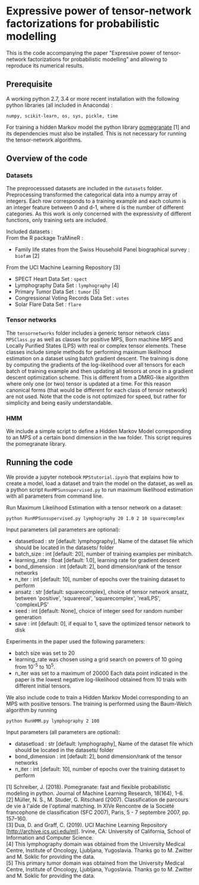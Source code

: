 # Expressive power of tensor-network factorizations for probabilistic modelling
This is the code accompanying the paper "Expressive power of tensor-network factorizations for probabilistic modelling" and allowing to reproduce its numerical results.

## Prerequisite
A working python 2.7, 3.4 or more recent installation with the following python libraries (all included in Anaconda) :
```
numpy, scikit-learn, os, sys, pickle, time
```
For training a hidden Markov model the python library [pomegranate](https://github.com/jmschrei/pomegranate) [1] and its dependencies must also be installed. This is not necessary for running the tensor-network algorithms.

## Overview of the code
### Datasets
The preprocesssed datasets are included in the `datasets` folder. 
Preprocessing transformed the categorical data into a numpy array of integers. Each row corresponds to a training example and each column is an integer feature between 0 and d-1, where d is the number of different categories. As this work is only concerned with the expressivity of different functions, only training sets are included.

Included datasets :  
From the R package TraMineR :  
- Family life states from the Swiss Household Panel biographical survey : `biofam` [2]

From the UCI Machine Learning Repository [3]  
- SPECT Heart Data Set : `spect`
- Lymphography Data Set : `lymphography` [4]
- Primary Tumor Data Set : `tumor` [5]
- Congressional Voting Records Data Set : `votes`
- Solar Flare Data Set : `flare`

### Tensor networks
The `tensornetworks` folder includes a generic tensor network class `MPSClass.py` as well as classes for positive MPS, Born machine MPS and Locally Purified States (LPS) with real or complex tensor elements. These classes include simple methods for performing maximum likelihood estimation on a dataset using batch gradient descent. The training is done by computing the gradients of the log-likelihood over all tensors for each batch of training example and then updating all tensors at once in a gradient descent optimization scheme. This is different from a DMRG-like algorithm where only one (or two) tensor is updated at a time. For this reason canonical forms (that would be different for each class of tensor network) are not used. Note that the code is not optimized for speed, but rather for simplicity and being easily understandable.

### HMM
We include a simple script to define a Hidden Markov Model corresponding to an MPS of a certain bond dimension in the `hmm` folder. This script requires the pomegranate library.

## Running the code
We provide a jupyter notebook `MPStutorial.ipynb` that explains how to create a model, load a dataset and train the model on the dataset, as well as a python script `RunMPSunsupervised.py` to run maximum likelihood estimation with all parameters from command line.

Run Maximum Likelihood Estimation with a tensor network on a dataset:
```
python RunMPSunsupervised.py lymphography 20 1.0 2 10 squarecomplex
```
Input parameters (all parameters are optional):
- datasetload : str [default: lymphography], Name of the dataset file which should be located in the datasets/ folder
- batch_size : int [default: 20], number of training examples per minibatch.
- learning_rate : float [default: 1.0], learning rate for gradient descent
- bond_dimension : int [default: 2], bond dimension/rank of the tensor networks
- n_iter : int [default: 10], number of epochs over the training dataset to perform
- ansatz : str [default: squarecomplex], choice of tensor network ansatz, between 'positive', 'squarereal', 'squarecomplex', 'realLPS', 'complexLPS'
- seed : int [default: None], choice of integer seed for random number generation
- save : int [default: 0], if equal to 1, save the optimized tensor network to disk

Experiments in the paper used the following parameters:
- batch size was set to 20
- learning_rate was chosen using a grid search on powers of 10 going from 10<sup>-5</sup> to 10<sup>5</sup>.
- n_iter was set to a maximum of 20000
Each data point indicated in the paper is the lowest negative log-likelihood obtained from 10 trials with different initial tensors.

We also include code to train a Hidden Markov Model corresponding to an MPS with positive tensors. The training is performed using the Baum-Welch algorithm by running
```
python RunHMM.py lymphography 2 100
```
Input parameters (all parameters are optional):
- datasetload : str [default: lymphography], Name of the dataset file which should be located in the datasets/ folder
- bond_dimension : int [default: 2], bond dimension/rank of the tensor networks
- n_iter : int [default: 10], number of epochs over the training dataset to perform

[1] Schreiber, J. (2018). Pomegranate: fast and flexible probabilistic modeling in python. Journal of Machine Learning Research, 18(164), 1-6.  
[2] Müller, N. S., M. Studer, G. Ritschard (2007). Classification de parcours de vie à l'aide de l'optimal matching. In XIVe Rencontre de la Société francophone de classification (SFC 2007), Paris, 5 - 7 septembre 2007, pp. 157–160.  
[3] Dua, D. and Graff, C. (2019). UCI Machine Learning Repository [http://archive.ics.uci.edu/ml]. Irvine, CA: University of California, School of Information and Computer Science.  
[4] This lymphography domain was obtained from the University Medical Centre, Institute of Oncology, Ljubljana, Yugoslavia. Thanks go to M. Zwitter and M. Soklic for providing the data.  
[5] This primary tumor domain was obtained from the University Medical Centre, Institute of Oncology, Ljubljana, Yugoslavia. Thanks go to M. Zwitter and M. Soklic for providing the data.  
